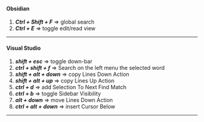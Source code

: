 #### Obsidian
1. ***Ctrl + Shift + F***  => global search
2. ***Ctrl + E***  => toggle edit/read view
---
#### Visual Studio
1. ***shift + esc*** => toggle down-bar
2. ***ctrl + shift + f*** => Search on the left menu the selected word
3. ***shift + alt + down*** => copy Lines Down Action
4.  ***shift + alt + up*** => copy Lines Up Action
5. ***ctrl + d*** => add Selection To Next Find Match
6. ***ctrl + b*** => toggle Sidebar Visibility
7. ***alt + down*** => move Lines Down Action
8. ***ctrl + alt + down*** => insert Cursor Below
---